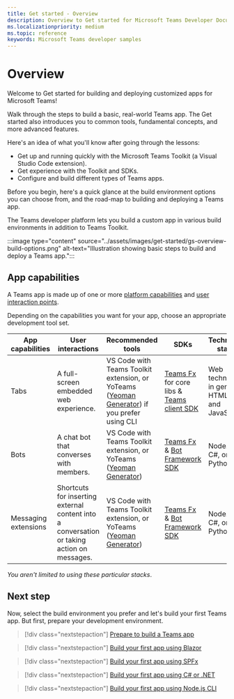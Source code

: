 ```yaml
---
title: Get started - Overview
description: Overview to Get started for Microsoft Teams Developer Documentation
ms.localizationpriority: medium
ms.topic: reference
keywords: Microsoft Teams developer samples
---
```

# Overview

Welcome to Get started for building and deploying customized apps for Microsoft Teams!

Walk through the steps to build a basic, real-world Teams app. The Get started also introduces you to common tools, fundamental concepts, and more advanced features.

Here's an idea of what you'll know after going through the lessons:

- Get up and running quickly with the Microsoft Teams Toolkit (a Visual Studio Code extension).
- Get experience with the Toolkit and SDKs.
- Configure and build different types of Teams apps.

Before you begin, here's a quick glance at the build environment options you can choose from, and the road-map to building and deploying a Teams app.

The Teams developer platform lets you build a custom app in various build environments in addition to Teams Toolkit.

:::image type="content" source="../assets/images/get-started/gs-overview-build-options.png" alt-text="Illustration showing basic steps to build and deploy a Teams app.":::

## App capabilities

A Teams app is made up of one or more [platform capabilities](../concepts/capabilities-overview.md) and [user interaction points](../concepts/extensibility-points.md).

Depending on the capabilities you want for your app, choose an appropriate development tool set.

| App capabilities | User interactions | Recommended tools | SDKs | Technology stacks |
|--------|-------------|--------|--------|--------|
| Tabs | A full-screen embedded web experience. | VS Code with Teams Toolkit extension, or YoTeams ([Yeoman Generator](https://github.com/pnp/generator-teams/blob/master/docs/docs/tutorials/build-your-first-microsoft-teams-app.md)) if you prefer using CLI| [Teams Fx](/en-us/javascript/api/@microsoft/teamsfx/?view=msteams-client-js-latest) for core libs & [Teams client SDK](/en-us/javascript/api/overview/msteams-client?view=msteams-client-js-latest) | Web technology in general, HTML, CSS, and JavaScript |
| Bots | A chat bot that converses with members. | VS Code with Teams Toolkit extension, or YoTeams ([Yeoman Generator](https://github.com/pnp/generator-teams/blob/master/docs/docs/tutorials/build-your-first-microsoft-teams-app.md)) | [Teams Fx](/en-us/javascript/api/@microsoft/teamsfx/?view=msteams-client-js-latest) & [Bot Framework SDK](https://dev.botframework.com/) | Node.js, C#, or Python |
| Messaging extensions | Shortcuts for inserting external content into a conversation or taking action on messages. | VS Code with Teams Toolkit extension, or YoTeams ([Yeoman Generator](https://github.com/pnp/generator-teams/blob/master/docs/docs/tutorials/build-your-first-microsoft-teams-app.md)) | [Teams Fx](/en-us/javascript/api/@microsoft/teamsfx/?view=msteams-client-js-latest) & [Bot Framework SDK](https://dev.botframework.com/) | Node.js, C#, or Python |

*You aren't limited to using these particular stacks*.

## Next step

Now, select the build environment you prefer and let's build your first Teams app. But first, prepare your development environment.

> [!div class="nextstepaction"]
> [Prepare to build a Teams app](prerequisites.md)

> [!div class="nextstepaction"]
> [Build your first app using Blazor](blazor-app-prerequisites.md)

> [!div class="nextstepaction"]
> [Build your first app using SPFx](spfx-app-prerequisites.md)

> [!div class="nextstepaction"]
> [Build your first app using C# or .NET](get-started-dotnet-app-studio.md)

> [!div class="nextstepaction"]
> [Build your first app using Node.js CLI](get-started-nodejs-app-studio.md)